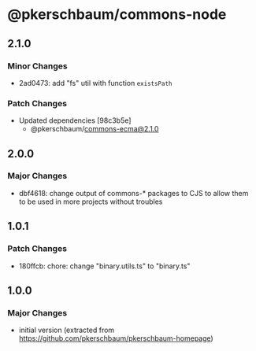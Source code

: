 # @pkerschbaum/commons-node

## 2.1.0

### Minor Changes

- 2ad0473: add "fs" util with function `existsPath`

### Patch Changes

- Updated dependencies [98c3b5e]
  - @pkerschbaum/commons-ecma@2.1.0

## 2.0.0

### Major Changes

- dbf4618: change output of commons-\* packages to CJS to allow them to be used in more projects without troubles

## 1.0.1

### Patch Changes

- 180ffcb: chore: change "binary.utils.ts" to "binary.ts"

## 1.0.0

### Major Changes

- initial version (extracted from https://github.com/pkerschbaum/pkerschbaum-homepage)
